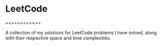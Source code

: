 # LeetCode
============

A collection of my solutions for LeetCode problems
I have solved, along with their respective space
and time complexities.

